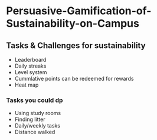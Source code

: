 # Persuasive-Gamification-of-Sustainability-on-Campus
## Tasks & Challenges for sustainability
- Leaderboard
- Daily streaks
- Level system
- Cummlative points can be redeemed for rewards
- Heat map
### Tasks you could dp
- Using study rooms
- Finding litter
- Daily/weekly tasks
- Distance walked
